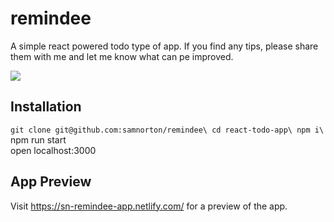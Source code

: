 #  remindee

A simple react powered todo type of app. If you find any tips, please share them with me and let me know what can pe improved.

![](http://desertcinema.com/wp-content/uploads/2019/07/REMINDEE.png)


## Installation

`git clone git@github.com:samnorton/remindee\
cd react-todo-app\
npm i\
`npm run start\
open localhost:3000 

## App Preview

Visit https://sn-remindee-app.netlify.com/ for a preview of the app.



